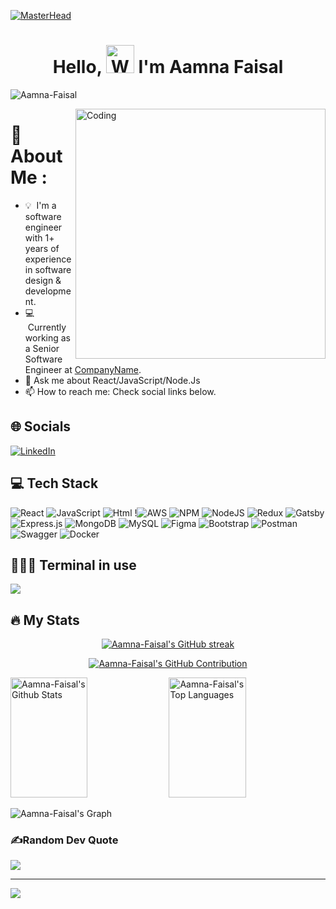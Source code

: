 

[![MasterHead](https://user-images.githubusercontent.com/74038190/213760705-0d5bf320-4f43-4352-b74b-0889ae726bf7.gif)](https://www.linkedin.com/in/aamna-faisal-388632254/)


<h1 align="center"> Hello, <img src="https://raw.githubusercontent.com/nixin72/nixin72/master/wave.gif" 
         alt="Waving hand animated gif"
         height="45"
         width="45" /> I'm Aamna Faisal</h1>

<p align="left"> <img src="https://komarev.com/ghpvc/?username=Aamna-Faisal&label=Views&color=blue&style=plastic&style=for-the-badge" alt="Aamna-Faisal" /> </p>
<img align="right" alt="Coding" width="400" src="https://user-images.githubusercontent.com/74038190/213760677-e45ca5f7-d1aa-4c2c-91e0-573819287304.gif">

# 💫 About Me :
- 💡 &nbsp;I'm a software engineer with 1+ years of experience in software design & development.
- 💻 &nbsp;Currently working as a Senior Software Engineer at [CompanyName](https://10pearls.com/).
- 💬 Ask me about React/JavaScript/Node.Js
- 📫 How to reach me: Check social links below.

## 🌐 Socials
[![LinkedIn](https://img.shields.io/badge/LinkedIn-0077B5?style=for-the-badge&logo=linkedin&logoColor=white)](https://www.linkedin.com/in/aamna-faisal-388632254/)

## 💻 Tech Stack
![React](https://img.shields.io/badge/react-%2320232a.svg?style=for-the-badge&logo=react&logoColor=%2361DAFB) ![JavaScript](https://img.shields.io/badge/javascript-%23323330.svg?style=for-the-badge&logo=javascript&logoColor=%23F7DF1E) ![Html](https://img.shields.io/badge/html-%2320232a.svg?style=for-the-badge&logo=html&logoColor=%2361DAFB) !![AWS](https://img.shields.io/badge/AWS-%23FF9900.svg?style=for-the-badge&logo=amazon-aws&logoColor=white) ![NPM](https://img.shields.io/badge/NPM-%23000000.svg?style=for-the-badge&logo=npm&logoColor=white) ![NodeJS](https://img.shields.io/badge/node.js-6DA55F?style=for-the-badge&logo=node.js&logoColor=white) ![Redux](https://img.shields.io/badge/redux-%23593d88.svg?style=for-the-badge&logo=redux&logoColor=white) ![Gatsby](https://img.shields.io/badge/Gatsby-%23663399.svg?style=for-the-badge&logo=gatsby&logoColor=white) ![Express.js](https://img.shields.io/badge/express.js-%23404d59.svg?style=for-the-badge&logo=express&logoColor=%2361DAFB) ![MongoDB](https://img.shields.io/badge/MongoDB-%234ea94b.svg?style=for-the-badge&logo=mongodb&logoColor=white) ![MySQL](https://img.shields.io/badge/mysql-%2300f.svg?style=for-the-badge&logo=mysql&logoColor=white) ![Figma](https://img.shields.io/badge/figma-%23F24E1E.svg?style=for-the-badge&logo=figma&logoColor=white) ![Bootstrap](https://img.shields.io/badge/Bootstrap-02303A.svg?style=for-the-badge&logo=Bootstrap&logoColor=white) ![Postman](https://img.shields.io/badge/Postman-FF6C37?style=for-the-badge&logo=postman&logoColor=white) ![Swagger](https://img.shields.io/badge/-Swagger-%23Clojure?style=for-the-badge&logo=swagger&logoColor=white) ![Docker](https://img.shields.io/badge/docker-%230db7ed.svg?style=for-the-badge&logo=docker&logoColor=white)

## 👨🏻‍💻 Terminal in use
<img src="https://img.shields.io/badge/Ubuntu-E95420?style=for-the-badge&logo=Ubuntu&logoColor=white"/> 

## 🔥 My Stats

<p align="center">
  <a href="https://github.com/Aamna-Faisal">
    <img src="https://github-readme-streak-stats.herokuapp.com/?user=Aamna-Faisal&theme=radical&border=7F3FBF&background=0D1117" alt="Aamna-Faisal's GitHub streak"/>
  </a>
</p>

<p align="center">
  <a href="https://github.com/Aamna-Faisal">
    <img src="https://github-profile-summary-cards.vercel.app/api/cards/profile-details?username=Aamna-Faisal&theme=radical" alt="Aamna-Faisal's GitHub Contribution"/>
  </a>
</p>

<a> 
    <a href="https://github.com/Aamna-Faisal"><img alt="Aamna-Faisal's Github Stats" src="https://denvercoder1-github-readme-stats.vercel.app/api?username=Aamna-Faisal&show_icons=true&count_private=true&theme=react&border_color=7F3FBF&bg_color=0D1117&title_color=F85D7F&icon_color=F8D866" height="192px" width="49.5%"/></a>
  <a href="https://github.com/Aamna-Faisal"><img alt="Aamna-Faisal's Top Languages" src="https://denvercoder1-github-readme-stats.vercel.app/api/top-langs/?username=Aamna-Faisal&langs_count=8&layout=compact&theme=react&border_color=7F3FBF&bg_color=0D1117&title_color=F85D7F&icon_color=F8D866" height="192px" width="49.5%"/></a>
  <br/>
</a>


![Aamna-Faisal's Graph](https://github-readme-activity-graph.vercel.app/graph?username=Aamna-Faisal&custom_title=Aamna-Faisal's%20GitHub%20Activity%20Graph&bg_color=0D1117&color=7F3FBF&line=7F3FBF&point=7F3FBF&area_color=FFFFFF&title_color=FFFFFF&area=true)

### ✍️Random Dev Quote
![](https://quotes-github-readme.vercel.app/api?type=horizontal&theme=vue)

---
[![](https://visitcount.itsvg.in/api?id=ahmed10p&icon=0&color=1)](https://visitcount.itsvg.in)
